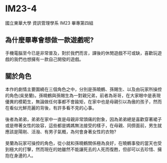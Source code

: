 # IM23-4
國立東華大學 資訊管理學系 IM23 畢專第四組

## 為什麼畢專會想做一款遊戲呢?
手機電腦至今已是非常普及，對於我們而言，課後的休閒遊戲不可或缺，喜歡玩遊戲的我們也想擁有一款自己開發的遊戲。

## 關於角色
本作的劇情主要圍繞在三個角色之中，分別是孫曉鶴、孫賜生、以及由玩家所操控的角色(吳旻蘭)。孫曉鶴與孫賜生為一對親兄弟，前者為哥哥，在大家眼中是表現優異的模範生，無論做任何事都不會踰矩，在家中也是母親引以為傲的孩子，然而在看似光鮮亮麗的背後，有許多看不見的心事。<br><br>後者為弟弟，弟弟在家中一直是母親非常頭痛的對象，因為弟弟總是喜歡穿著裙子或是帶著女性的妝容，這些都是媽媽無法接受的樣子，在母親、同儕面前，男生就應該是陽剛、活潑、有男子氣概，為何會身著女性的衣物?<br><br>旻蘭為玩家可操控的角色，從小就和孫曉鶴關係極為良好，在曉鶴事發的當天也受到極大的打擊，然而現在的她雖然不能讓死去的人死而復甦，但卻可以去珍惜、擁抱在身邊的人。


